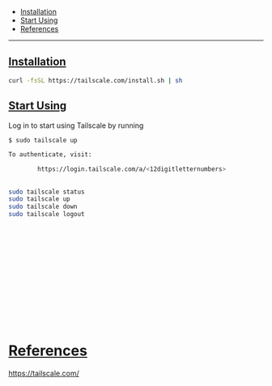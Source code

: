 - [Installation](#installation)
- [Start Using](#start-using)
- [References](#references)

-------------------------------------------

## [Installation](#installation-1)
```sh
curl -fsSL https://tailscale.com/install.sh | sh
```

## [Start Using](#start-using-1)
Log in to start using Tailscale by running
```sh
$ sudo tailscale up

To authenticate, visit:

        https://login.tailscale.com/a/<12digitletternumbers>
```

## 
```sh
sudo tailscale status
sudo tailscale up
sudo tailscale down
sudo tailscale logout
```

## 
```sh

```

## 
```sh

```

## 
```sh

```

## 
```sh

```

## 
```sh

```

## 
```sh

```

## 
```sh

```

# [References](#references-1)

https://tailscale.com/